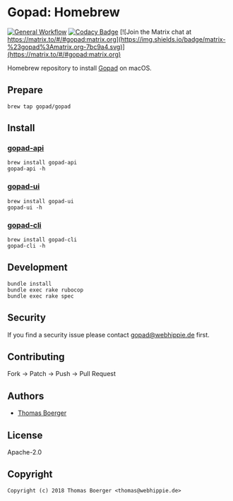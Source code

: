 # Gopad: Homebrew

[![General Workflow](https://github.com/gopad/homebrew-gopad/actions/workflows/general.yml/badge.svg)](https://github.com/gopad/homebrew-gopad/actions/workflows/general.yml) [![Codacy Badge](https://app.codacy.com/project/badge/Grade/c4d3d70805a4483cbc5cb7920a230f88)](https://www.codacy.com/gh/gopad/homebrew-gopad/dashboard?utm_source=github.com&amp;utm_medium=referral&amp;utm_content=gopad/homebrew-gopad&amp;utm_campaign=Badge_Grade) [![Join the Matrix chat at https://matrix.to/#/#gopad:matrix.org](https://img.shields.io/badge/matrix-%23gopad%3Amatrix.org-7bc9a4.svg)](https://matrix.to/#/#gopad:matrix.org)

Homebrew repository to install [Gopad](https://gopad.eu) on macOS.

## Prepare

```console
brew tap gopad/gopad
```

## Install

### [gopad-api](https://github.com/gopad/gopad-api)

```console
brew install gopad-api
gopad-api -h
```

### [gopad-ui](https://github.com/gopad/gopad-ui)

```console
brew install gopad-ui
gopad-ui -h
```

### [gopad-cli](https://github.com/gopad/gopad-cli)

```console
brew install gopad-cli
gopad-cli -h
```

## Development

```console
bundle install
bundle exec rake rubocop
bundle exec rake spec
```

## Security

If you find a security issue please contact
[gopad@webhippie.de](mailto:gopad@webhippie.de) first.

## Contributing

Fork -> Patch -> Push -> Pull Request

## Authors

*   [Thomas Boerger](https://github.com/tboerger)

## License

Apache-2.0

## Copyright

```console
Copyright (c) 2018 Thomas Boerger <thomas@webhippie.de>
```
